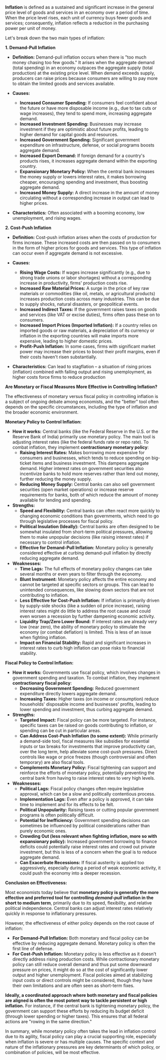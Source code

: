 **Inflation** is defined as a sustained and significant increase in the general price level of goods and services in an economy over a period of time. When the price level rises, each unit of currency buys fewer goods and services; consequently, inflation reflects a reduction in the purchasing power per unit of money.

Let's break down the two main types of inflation:

**1. Demand-Pull Inflation**

*   **Definition:** Demand-pull inflation occurs when there is "too much money chasing too few goods." It arises when the aggregate demand (total spending) in an economy outpaces the aggregate supply (total production) at the existing price level. When demand exceeds supply, producers can raise prices because consumers are willing to pay more to obtain the limited goods and services available.

*   **Causes:**
    *   **Increased Consumer Spending:** If consumers feel confident about the future or have more disposable income (e.g., due to tax cuts or wage increases), they tend to spend more, increasing aggregate demand.
    *   **Increased Investment Spending:** Businesses may increase investment if they are optimistic about future profits, leading to higher demand for capital goods and resources.
    *   **Increased Government Spending:** Significant government expenditure on infrastructure, defense, or social programs boosts aggregate demand.
    *   **Increased Export Demand:** If foreign demand for a country's products rises, it increases aggregate demand within the exporting country.
    *   **Expansionary Monetary Policy:** When the central bank increases the money supply or lowers interest rates, it makes borrowing cheaper, encouraging spending and investment, thus boosting aggregate demand.
    *   **Increased Money Supply:** A direct increase in the amount of money circulating without a corresponding increase in output can lead to higher prices.

*   **Characteristics:** Often associated with a booming economy, low unemployment, and rising wages.

**2. Cost-Push Inflation**

*   **Definition:** Cost-push inflation arises when the costs of production for firms increase. These increased costs are then passed on to consumers in the form of higher prices for goods and services. This type of inflation can occur even if aggregate demand is not excessive.

*   **Causes:**
    *   **Rising Wage Costs:** If wages increase significantly (e.g., due to strong trade unions or labor shortages) without a corresponding increase in productivity, firms' production costs rise.
    *   **Increased Raw Material Prices:** A surge in the price of key raw materials or commodities (like oil, metals, or agricultural products) increases production costs across many industries. This can be due to supply shocks, natural disasters, or geopolitical events.
    *   **Increased Indirect Taxes:** If the government raises taxes on goods and services (like VAT or excise duties), firms often pass these on to consumers.
    *   **Increased Import Prices (Imported Inflation):** If a country relies on imported goods or raw materials, a depreciation of its currency or inflation in the exporting countries will make imports more expensive, leading to higher domestic prices.
    *   **Profit-Push Inflation:** In some cases, firms with significant market power may increase their prices to boost their profit margins, even if their costs haven't risen substantially.

*   **Characteristics:** Can lead to stagflation – a situation of rising prices (inflation) combined with falling output and rising unemployment, as higher costs force firms to reduce production



**Are Monetary or Fiscal Measures More Effective in Controlling Inflation?**

The effectiveness of monetary versus fiscal policy in controlling inflation is a subject of ongoing debate among economists, and the "better" tool often depends on the specific circumstances, including the type of inflation and the broader economic environment.

**Monetary Policy to Control Inflation:**

*   **How it works:** Central banks (like the Federal Reserve in the U.S. or the Reserve Bank of India) primarily use monetary policy. The main tool is adjusting interest rates (like the federal funds rate or repo rate). To combat inflation, they implement **contractionary monetary policy**:
    *   **Raising Interest Rates:** Makes borrowing more expensive for consumers and businesses, which tends to reduce spending on big-ticket items and business investment. This dampens aggregate demand. Higher interest rates on government securities also incentivize banks to hold more reserves rather than lend out money, further reducing the money supply.
    *   **Reducing Money Supply:** Central banks can also sell government securities (open market operations) or increase reserve requirements for banks, both of which reduce the amount of money available for lending and spending.
*   **Strengths:**
    *   **Speed and Flexibility:** Central banks can often react more quickly to changing economic conditions than governments, which need to go through legislative processes for fiscal policy.
    *   **Political Insulation (Ideally):** Central banks are often designed to be somewhat insulated from short-term political pressures, allowing them to make unpopular decisions (like raising interest rates) if necessary to control inflation.
    *   **Effective for Demand-Pull Inflation:** Monetary policy is generally considered effective at curbing demand-pull inflation by directly reducing aggregate demand.
*   **Weaknesses:**
    *   **Time Lags:** The full effects of monetary policy changes can take several months or even years to filter through the economy.
    *   **Blunt Instrument:** Monetary policy affects the entire economy and cannot be targeted at specific sectors or groups. This can lead to unintended consequences, like slowing down sectors that are not contributing to inflation.
    *   **Less Effective for Cost-Push Inflation:** If inflation is primarily driven by supply-side shocks (like a sudden oil price increase), raising interest rates might do little to address the root cause and could even worsen a recession by further dampening economic activity.
    *   **Liquidity Trap/Zero Lower Bound:** If interest rates are already very low (near zero), the ability of monetary policy to stimulate the economy (or combat deflation) is limited. This is less of an issue when fighting inflation.
    *   **Impact on Financial Stability:** Rapid and significant increases in interest rates to curb high inflation can pose risks to financial stability.

**Fiscal Policy to Control Inflation:**

*   **How it works:** Governments use fiscal policy, which involves changes in government spending and taxation. To combat inflation, they implement **contractionary fiscal policy**:
    *   **Decreasing Government Spending:** Reduced government expenditure directly lowers aggregate demand.
    *   **Increasing Taxes:** Higher taxes (on income or consumption) reduce households' disposable income and businesses' profits, leading to lower spending and investment, thus curbing aggregate demand.
*   **Strengths:**
    *   **Targeted Impact:** Fiscal policy can be more targeted. For instance, specific taxes can be raised on goods contributing to inflation, or spending can be cut in particular areas.
    *   **Can Address Cost-Push Inflation (to some extent):** While primarily a demand-side tool, fiscal measures like subsidies for essential inputs or tax breaks for investments that improve productivity can, over the long term, help alleviate some cost-push pressures. Direct controls like wage or price freezes (though controversial and often temporary) are also fiscal tools.
    *   **Complements Monetary Policy:** Fiscal tightening can support and reinforce the efforts of monetary policy, potentially preventing the central bank from having to raise interest rates to very high levels.
*   **Weaknesses:**
    *   **Political Lags:** Fiscal policy changes often require legislative approval, which can be a slow and politically contentious process.
    *   **Implementation Lags:** Even after a policy is approved, it can take time to implement and for its effects to be felt.
    *   **Political Unpopularity:** Raising taxes or cutting popular government programs is often politically difficult.
    *   **Potential for Inefficiency:** Government spending decisions can sometimes be influenced by political considerations rather than purely economic ones.
    *   **Crowding Out (less relevant when fighting inflation, more so with expansionary policy):** Increased government borrowing to finance deficits could potentially raise interest rates and crowd out private investment, but this is less of a concern when the goal is to reduce aggregate demand.
    *   **Can Exacerbate Recessions:** If fiscal austerity is applied too aggressively, especially during a period of weak economic activity, it could push the economy into a deeper recession.

**Conclusion on Effectiveness:**

Most economists today believe that **monetary policy is generally the more effective and preferred tool for controlling *demand-pull* inflation in the short to medium term**, primarily due to its speed, flexibility, and relative political independence. Central banks can adjust interest rates relatively quickly in response to inflationary pressures.

However, the effectiveness of either policy depends on the root cause of inflation:

*   **For Demand-Pull Inflation:** Both monetary and fiscal policy can be effective by reducing aggregate demand. Monetary policy is often the first line of defense.
*   **For Cost-Push Inflation:** Monetary policy is less effective as it doesn't directly address rising production costs. While contractionary monetary policy can still reduce overall demand and thus put some downward pressure on prices, it might do so at the cost of significantly lower output and higher unemployment. Fiscal policies aimed at stabilizing input costs or direct controls might be considered, though they have their own limitations and are often seen as short-term fixes.

**Ideally, a coordinated approach where both monetary and fiscal policies are aligned is often the most potent way to tackle persistent or high inflation.** For instance, if the central bank is tightening monetary policy, the government can support these efforts by reducing its budget deficit (through lower spending or higher taxes). This ensures that all federal actions are "rowing in the same direction."

In summary, while monetary policy often takes the lead in inflation control due to its agility, fiscal policy can play a crucial supporting role, especially when inflation is severe or has multiple causes. The specific context and nature of the inflationary pressures are key determinants of which policy, or combination of policies, will be most effective.